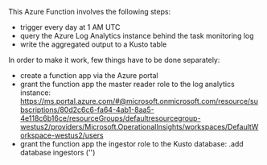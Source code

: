This Azure Function involves the following steps:
- trigger every day at 1 AM UTC
- query the Azure Log Analytics instance behind the task monitoring log
- write the aggregated output to a Kusto table

In order to make it work, few things have to be done separately:
- create a function app via the Azure portal
- grant the function app the master reader role to the log analytics instance: https://ms.portal.azure.com/#@microsoft.onmicrosoft.com/resource/subscriptions/80d2c6c6-fa64-4ab1-8aa5-4e118c6b16ce/resourceGroups/defaultresourcegroup-westus2/providers/Microsoft.OperationalInsights/workspaces/DefaultWorkspace-westus2/users
- grant the function app the ingestor role to the Kusto database: .add database <database-name> ingestors ('<app-id>')